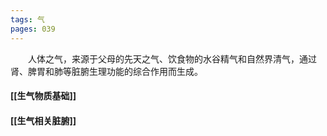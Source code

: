 ```yaml
---
tags: 气
pages: 039
---
```

&emsp;&emsp;人体之气，来源于父母的先天之气、饮食物的水谷精气和自然界清气，通过肾、脾胃和肺等脏腑生理功能的综合作用而生成。

#### [[生气物质基础]]
#### [[生气相关脏腑]]